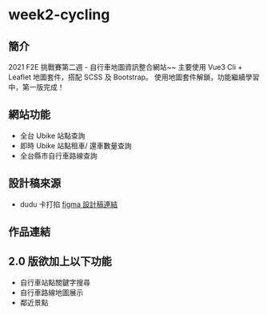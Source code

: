# week2-cycling

## 簡介

2021 F2E 挑戰賽第二週 - 自行車地圖資訊整合網站~~
主要使用 Vue3 Cli + Leaflet 地圖套件，搭配 SCSS 及 Bootstrap。
使用地圖套件解鎖，功能繼續學習中，第一版完成！

## 網站功能

- 全台 Ubike 站點查詢
- 即時 Ubike 站點租車/ 還車數量查詢
- 全台縣市自行車路線查詢

## 設計稿來源

- dudu 卡打掐 [figma 設計稿連結](https://www.figma.com/file/4JS4IuCt4M8Y16ZgfZ2Km8/卡打掐?node-id=0%3A1)

## 作品連結


## 2.0 版欲加上以下功能

- 自行車站點關鍵字搜尋
- 自行車路線地圖展示
- 鄰近景點


